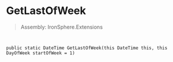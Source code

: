 ﻿

# GetLastOfWeek

> Assembly: IronSphere.Extensions



```


public static DateTime GetLastOfWeek(this DateTime this, this DayOfWeek startOfWeek = 1)
```